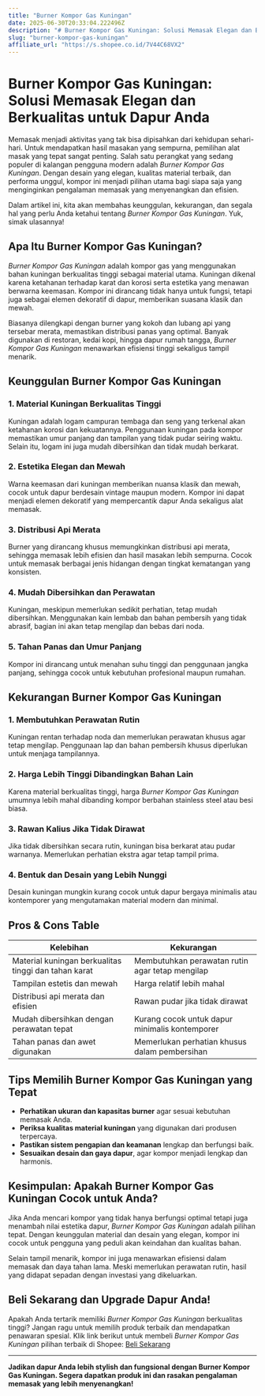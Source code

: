 ```yaml
---
title: "Burner Kompor Gas Kuningan"
date: 2025-06-30T20:33:04.222496Z
description: "# Burner Kompor Gas Kuningan: Solusi Memasak Elegan dan Berkualitas untuk Dapur Anda..."
slug: "burner-kompor-gas-kuningan"
affiliate_url: "https://s.shopee.co.id/7V44C68VX2"
---
```

# Burner Kompor Gas Kuningan: Solusi Memasak Elegan dan Berkualitas untuk Dapur Anda

Memasak menjadi aktivitas yang tak bisa dipisahkan dari kehidupan sehari-hari. Untuk mendapatkan hasil masakan yang sempurna, pemilihan alat masak yang tepat sangat penting. Salah satu perangkat yang sedang populer di kalangan pengguna modern adalah *Burner Kompor Gas Kuningan*. Dengan desain yang elegan, kualitas material terbaik, dan performa unggul, kompor ini menjadi pilihan utama bagi siapa saja yang menginginkan pengalaman memasak yang menyenangkan dan efisien.

Dalam artikel ini, kita akan membahas keunggulan, kekurangan, dan segala hal yang perlu Anda ketahui tentang *Burner Kompor Gas Kuningan*. Yuk, simak ulasannya!

## Apa Itu Burner Kompor Gas Kuningan?

*Burner Kompor Gas Kuningan* adalah kompor gas yang menggunakan bahan kuningan berkualitas tinggi sebagai material utama. Kuningan dikenal karena ketahanan terhadap karat dan korosi serta estetika yang menawan berwarna keemasan. Kompor ini dirancang tidak hanya untuk fungsi, tetapi juga sebagai elemen dekoratif di dapur, memberikan suasana klasik dan mewah.

Biasanya dilengkapi dengan burner yang kokoh dan lubang api yang tersebar merata, memastikan distribusi panas yang optimal. Banyak digunakan di restoran, kedai kopi, hingga dapur rumah tangga, *Burner Kompor Gas Kuningan* menawarkan efisiensi tinggi sekaligus tampil menarik.

## Keunggulan Burner Kompor Gas Kuningan

### 1. Material Kuningan Berkualitas Tinggi

Kuningan adalah logam campuran tembaga dan seng yang terkenal akan ketahanan korosi dan kekuatannya. Penggunaan kuningan pada kompor memastikan umur panjang dan tampilan yang tidak pudar seiring waktu. Selain itu, logam ini juga mudah dibersihkan dan tidak mudah berkarat.

### 2. Estetika Elegan dan Mewah

Warna keemasan dari kuningan memberikan nuansa klasik dan mewah, cocok untuk dapur berdesain vintage maupun modern. Kompor ini dapat menjadi elemen dekoratif yang mempercantik dapur Anda sekaligus alat memasak.

### 3. Distribusi Api Merata

Burner yang dirancang khusus memungkinkan distribusi api merata, sehingga memasak lebih efisien dan hasil masakan lebih sempurna. Cocok untuk memasak berbagai jenis hidangan dengan tingkat kematangan yang konsisten.

### 4. Mudah Dibersihkan dan Perawatan

Kuningan, meskipun memerlukan sedikit perhatian, tetap mudah dibersihkan. Menggunakan kain lembab dan bahan pembersih yang tidak abrasif, bagian ini akan tetap mengilap dan bebas dari noda.

### 5. Tahan Panas dan Umur Panjang

Kompor ini dirancang untuk menahan suhu tinggi dan penggunaan jangka panjang, sehingga cocok untuk kebutuhan profesional maupun rumahan.

## Kekurangan Burner Kompor Gas Kuningan

### 1. Membutuhkan Perawatan Rutin

Kuningan rentan terhadap noda dan memerlukan perawatan khusus agar tetap mengilap. Penggunaan lap dan bahan pembersih khusus diperlukan untuk menjaga tampilannya.

### 2. Harga Lebih Tinggi Dibandingkan Bahan Lain

Karena material berkualitas tinggi, harga *Burner Kompor Gas Kuningan* umumnya lebih mahal dibanding kompor berbahan stainless steel atau besi biasa.

### 3. Rawan Kalius Jika Tidak Dirawat

Jika tidak dibersihkan secara rutin, kuningan bisa berkarat atau pudar warnanya. Memerlukan perhatian ekstra agar tetap tampil prima.

### 4. Bentuk dan Desain yang Lebih Nunggi

Desain kuningan mungkin kurang cocok untuk dapur bergaya minimalis atau kontemporer yang mengutamakan material modern dan minimal.

## Pros & Cons Table

| **Kelebihan**                       | **Kekurangan**                       |
|-------------------------------------|-------------------------------------|
| Material kuningan berkualitas tinggi dan tahan karat | Membutuhkan perawatan rutin agar tetap mengilap |
| Tampilan estetis dan mewah         | Harga relatif lebih mahal        |
| Distribusi api merata dan efisien | Rawan pudar jika tidak dirawat  |
| Mudah dibersihkan dengan perawatan tepat | Kurang cocok untuk dapur minimalis kontemporer |
| Tahan panas dan awet digunakan     | Memerlukan perhatian khusus dalam pembersihan |

## Tips Memilih Burner Kompor Gas Kuningan yang Tepat

- **Perhatikan ukuran dan kapasitas burner** agar sesuai kebutuhan memasak Anda.
- **Periksa kualitas material kuningan** yang digunakan dari produsen terpercaya.
- **Pastikan sistem pengapian dan keamanan** lengkap dan berfungsi baik.
- **Sesuaikan desain dan gaya dapur**, agar kompor menjadi lengkap dan harmonis.

## Kesimpulan: Apakah Burner Kompor Gas Kuningan Cocok untuk Anda?

Jika Anda mencari kompor yang tidak hanya berfungsi optimal tetapi juga menambah nilai estetika dapur, *Burner Kompor Gas Kuningan* adalah pilihan tepat. Dengan keunggulan material dan desain yang elegan, kompor ini cocok untuk pengguna yang peduli akan keindahan dan kualitas bahan.

Selain tampil menarik, kompor ini juga menawarkan efisiensi dalam memasak dan daya tahan lama. Meski memerlukan perawatan rutin, hasil yang didapat sepadan dengan investasi yang dikeluarkan.

## Beli Sekarang dan Upgrade Dapur Anda!

Apakah Anda tertarik memiliki *Burner Kompor Gas Kuningan* berkualitas tinggi? Jangan ragu untuk memilih produk terbaik dan mendapatkan penawaran spesial. Klik link berikut untuk membeli *Burner Kompor Gas Kuningan* pilihan terbaik di Shopee: [Beli Sekarang](https://s.shopee.co.id/7V44C68VX2)

---

**Jadikan dapur Anda lebih stylish dan fungsional dengan Burner Kompor Gas Kuningan. Segera dapatkan produk ini dan rasakan pengalaman memasak yang lebih menyenangkan!**